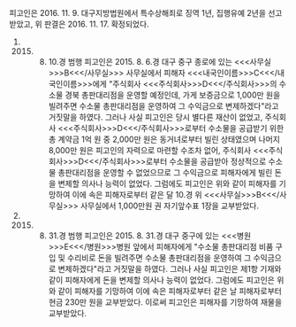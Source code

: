 피고인은 2016. 11. 9. 대구지방법원에서 특수상해죄로 징역 1년, 집행유예 2년을 선고받았고, 위 판결은 2016. 11. 17. 확정되었다.
1. 2015. 8. 10.경 범행
피고인은 2015. 8. 6.경 대구 중구 종로에 있는 <<<사무실>>>B<<</사무실>>> 사무실에서 피해자 <<<내국인이름>>>C<<</내국인이름>>>에게 "주식회사 <<<주식회사>>>D<<</주식회사>>>의 수소물 경북 총판대리점을 운영할 예정인데, 가게 보증금으로 1,000만 원을 빌려주면 수소물 총판대리점을 운영하여 그 수익금으로 변제하겠다"라고 거짓말을 하였다.
그러나 사실 피고인은 당시 별다른 재산이 없었고, 주식회사 <<<주식회사>>>D<<</주식회사>>>로부터 수소물을 공급받기 위한 총 계약금 1억 원 중 2,000만 원은 동거녀로부터 빌린 상태였으며 나머지 8,000만 원은 피고인의 자력으로 마련할 수조차 없어, 주식회사 <<<주식회사>>>D<<</주식회사>>>로부터 수소물을 공급받아 정상적으로 수소물 총판대리점을 운영할 수 없었으므로 그 수익금으로 피해자에게 빌린 돈을 변제할 의사나 능력이 없었다.
그럼에도 피고인은 위와 같이 피해자를 기망하여 이에 속은 피해자로부터 같은 달 10.경 위 <<<사무실>>>B<<</사무실>>> 사무실에서 1,000만원 권 자기앞수표 1장을 교부받았다.
2. 2015. 8. 31.경 범행
피고인은 2015. 8. 31.경 대구 중구에 있는 <<<병원>>>E<<</병원>>>병원 앞에서 피해자에게 "수소물 총판대리점 비품 구입 및 수리비로 돈을 빌려주면 수소물 총판대리점을 운영하여 그 수익금으로 변제하겠다"라고 거짓말을 하였다.
그러나 사실 피고인은 제1항 기재와 같이 피해자에게 돈을 변제할 의사나 능력이 없었다.
그럼에도 피고인은 위와 같이 피해자를 기망하여 이에 속은 피해자로부터 같은 날 피해자로부터 현금 230만 원을 교부받았다.
이로써 피고인은 피해자를 기망하여 재물을 교부받았다.